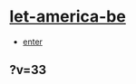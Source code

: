 # [let-america-be](https://github.com/jht9629-nyu/let-america-be.git)

- [enter](https://jht9629-nyu.github.io/let-america-be/src/index.html?v=33)

## ?v=33
